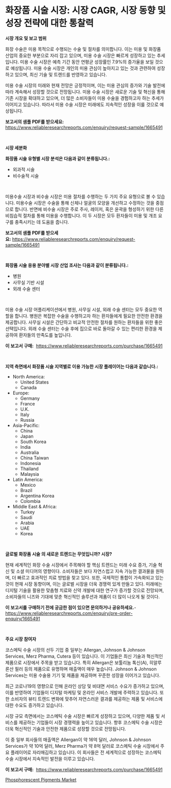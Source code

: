 <p><h1>화장품 시술 시장: 시장 CAGR, 시장 동향 및 성장 전략에 대한 통찰력</h1></p><p><strong>시장 개요 및 보고 범위</strong></p>
<p><p>화장 수술은 미용 목적으로 수행되는 수술 및 절차를 의미합니다. 이는 미용 및 화장품 산업의 중요한 부분으로 자리 잡고 있으며, 미용 수술 시장은 빠르게 성장하고 있는 추세입니다. 미용 수술 시장은 예측 기간 동안 연평균 성장률인 7.9%의 증가율을 보일 것으로 예상됩니다. 미용 수술 시장은 개인의 미용 관심이 높아지고 있는 것과 관련하여 성장하고 있으며, 최신 기술 및 트렌드를 반영하고 있습니다.</p><p>미용 수술 시장의 미래와 현재 전망은 긍정적이며, 이는 미용 관심의 증가와 기술 발전에 따라 계속해서 성장할 것으로 전망됩니다. 미용 수술 시장은 새로운 기술 및 혁신을 통해 기존 시장을 확대하고 있으며, 더 많은 소비자들이 미용 수술을 경험하고자 하는 추세가 이어지고 있습니다. 따라서 미용 수술 시장은 미래에도 지속적인 성장을 이룰 것으로 예상됩니다.</p></p>
<p><strong>보고서의 샘플 PDF를 받으세요:</strong> <a href="https://www.reliableresearchreports.com/enquiry/request-sample/1665491">https://www.reliableresearchreports.com/enquiry/request-sample/1665491</a></p>
<p>&nbsp;</p>
<p><strong>시장 세분화</strong></p>
<p><strong>화장품 시술 유형별 시장 분석은 다음과 같이 분류됩니다.:</strong></p>
<p><ul><li>외과적 시술</li><li>비수술적 시술</li></ul></p>
<p>&nbsp;</p>
<p><p>미용수술 시장과 비수술 시장은 미용 절차를 수행하는 두 가지 주요 유형으로 볼 수 있습니다. 미용수술 시장은 수술을 통해 신체나 얼굴의 모양을 개선하고 수정하는 것을 중점으로 합니다. 반면에 비수술 시장은 주로 주사, 레이저, 혹은 윤곽을 형성하기 위한 다른 비침습적 절차를 통해 미용을 수행합니다. 이 두 시장은 모두 환자들이 미용 및 개조 요구를 충족시키는 데 도움을 줍니다.</p></p>
<p><strong>보고서의 샘플 PDF를 받으세요:</strong>&nbsp;<a href="https://www.reliableresearchreports.com/enquiry/request-sample/1665491">https://www.reliableresearchreports.com/enquiry/request-sample/1665491</a></p>
<p>&nbsp;</p>
<p><strong> 화장품 시술 응용 분야별 시장 산업 조사는 다음과 같이 분류됩니다.:</strong></p>
<p><ul><li>병원</li><li>사무실 기반 시설</li><li>외래 수술 센터</li></ul></p>
<p>&nbsp;</p>
<p><p>미용 수술 시장 어플리케이션에서 병원, 사무실 시설, 외래 수술 센터는 모두 중요한 역할을 합니다. 병원은 복잡한 수술을 수행하고자 하는 환자들에게 필요한 안전한 환경을 제공합니다. 사무실 시설은 간단하고 비교적 안전한 절차를 원하는 환자들을 위한 좋은 선택입니다. 외래 수술 센터는 수술 후에 집으로 바로 돌아갈 수 있는 편리한 환경을 제공하여 환자들의 만족도를 높입니다.</p></p>
<p><strong>이 보고서 구매:</strong>&nbsp; <a href="https://www.reliableresearchreports.com/purchase/1665491">https://www.reliableresearchreports.com/purchase/1665491</a></p>
<p>&nbsp;</p>
<p><strong>지역 측면에서 화장품 시술 지역별로 이용 가능한 시장 플레이어는 다음과 같습니다.:</strong></p>
<p><ul>
    <li>
        North America:
        <ul>
            <li>United States</li>
            <li>Canada</li>
        </ul>
    </li>
    <li>
        Europe:
        <ul>
            <li>Germany</li>
            <li>France</li>
            <li>U.K.</li>
            <li>Italy</li>
            <li>Russia</li>
        </ul>
    </li>
    <li>
        Asia-Pacific:
        <ul>
            <li>China</li>
            <li>Japan</li>
            <li>South Korea</li>
            <li>India</li>
            <li>Australia</li>
            <li>China Taiwan</li>
            <li>Indonesia</li>
            <li>Thailand</li>
            <li>Malaysia</li>
        </ul>
    </li>
    <li>
        Latin America:
        <ul>
            <li>Mexico</li>
            <li>Brazil</li>
            <li>Argentina Korea</li>
            <li>Colombia</li>
        </ul>
    </li>
    <li>
        Middle East & Africa:
        <ul>
            <li>Turkey</li>
            <li>Saudi</li>
            <li>Arabia</li>
            <li>UAE</li>
            <li>Korea</li>
        </ul>
    </li>
    </ul></p>
<p>&nbsp;</p>
<p><strong>글로벌 화장품 시술 의 새로운 트렌드는 무엇입니까? 시장?</strong></p>
<p><p>현재 세계적인 화장 수술 시장에서 주목해야 할 핵심 트렌드는 미래 수요 증가, 기술 혁신 및 소셜 미디어의 영향이다. 소비자들은 보다 자연스럽고 지속 가능한 결과물을 원하며, 더 빠르고 효과적인 치료 방법을 찾고 있다. 또한, 국제적인 통합이 가속화되고 있는 것이 현재 시장 동향이며, 이는 글로벌 시장을 더욱 경쟁력 있게 만들고 있다. 미래에는 디지털 기술을 활용한 맞춤형 치료와 신약 개발에 대한 연구가 증가할 것으로 전망되며, 소비자들의 니즈와 기대에 맞춘 혁신적인 솔루션과 제품이 더 많이 나오게 될 것이다.</p></p>
<p><strong>이 보고서를 구매하기 전에 궁금한 점이 있으면 문의하거나 공유하세요.</strong>- <a href="https://www.reliableresearchreports.com/enquiry/pre-order-enquiry/1665491">https://www.reliableresearchreports.com/enquiry/pre-order-enquiry/1665491</a></p>
<p>&nbsp;</p>
<p><strong>주요 시장 참여자</strong></p>
<p><p>코스메틱 수술 시장의 선두 기업 중 일부는 Allergan, Johnson & Johnson Services, Merz Pharma, Cutera 등이 있습니다. 이 기업들은 최신 기술과 혁신적인 제품으로 시장에서 주목을 받고 있습니다. 특히 Allergan은 보툴리눔 톡신(A), 히알루론산 필러 등의 제품으로 유명하며 매출액이 매우 높습니다. Johnson & Johnson Services는 미용 수술용 기기 및 제품을 제공하며 꾸준한 성장을 이어가고 있습니다.</p><p>최근 코로나19의 영향으로 인해 온라인 상담 및 비대면 서비스 수요가 증가하고 있으며, 이를 반영하여 기업들이 디지털 마케팅 및 온라인 서비스 개발에 주력하고 있습니다. 또한 소비자의 뷰티 트렌드 변화에 맞추어 자연스러운 결과를 제공하는 제품 및 서비스에 대한 수요도 증가하고 있습니다.</p><p>시장 규모 측면에서는 코스메틱 수술 시장은 빠르게 성장하고 있으며, 다양한 제품 및 서비스를 제공하는 기업들이 시장 경쟁력을 높이고 있습니다. 향후 코스메틱 수술 시장은 더욱 혁신적인 기술과 안전한 제품으로 성장할 것으로 전망됩니다.</p><p>이 중 일부 회사들의 매출액은 Allergan이 약 16억 달러, Johnson & Johnson Services가 약 10억 달러, Merz Pharma가 약 8억 달러로 코스메틱 수술 시장에서 주요 플레이어로 자리매김하고 있습니다. 이 회사들은 전 세계적으로 성장하는 코스메틱 수술 시장에서 지속적인 발전을 이루고 있습니다.</p></p>
<p><strong>이 보고서 구매:</strong>&nbsp;&nbsp;<a href="https://www.reliableresearchreports.com/purchase/1665491">https://www.reliableresearchreports.com/purchase/1665491</a></p>
<p><p><a href="https://fearless-okapi-6c8.notion.site/Phosphorescent-Pigments-Market-Provides-a-Comprehensive-Analysis-Including-a-Macro-Overview-of-the-M-1a0209cc85b0429485e36752e2c4c774">Phosphorescent Pigments Market</a></p></p>
